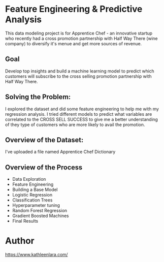 # Feature Engineering & Predictive Analysis

This data modeling project is for Apprentice Chef - an innovative startup who recently had a cross promotion partnership with Half Way There (wine company) to diversify it's menue and get more sources of revenue.

## Goal
Develop top insights and build  a machine learning model to predict which customers will subscribe to the cross selling promotion partnership with Half Way There.

## Solving the Problem:
I explored the dataset and did some feature engineering to help me with my regression analysis. I tried different models to predict what variables are correlated to the CROSS SELL SUCCESS to give me a better understanding of they type of customers who are more likely to avail the promotion.

## Overview of the Dataset:
I've uploaded a file named Apprentice Chef Dictionary

## Overview of the Process
- Data Exploration
- Feature Engineering
- Building a Base Model
- Logistic Regression
- Classification Trees
- Hyperparameter tuning
- Random Forest Regression
- Gradient Boosted Machines
- Final Results


# Author
https://www.kathleenlara.com/
